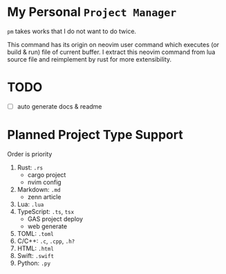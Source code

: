 # My Personal `Project Manager`

`pm` takes works that I do not want to do twice.

This command has its origin on neovim user command which executes (or build & run) file of current
buffer. I extract this neovim command from lua source file and reimplement by rust for more
extensibility.

# TODO

- [ ] auto generate docs & readme

# Planned Project Type Support

Order is priority

1. Rust: `.rs`
   - cargo project
   - nvim config
1. Markdown: `.md`
   - zenn article
1. Lua: `.lua`
1. TypeScript: `.ts`, `tsx`
   - GAS project deploy
   - web generate
1. TOML: `.toml`
1. C/C++: `.c`, `.cpp`, `.h?`
1. HTML: `.html`
1. Swift: `.swift`
1. Python: `.py`
